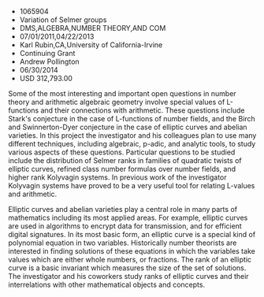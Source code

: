 
* 1065904
* Variation of Selmer groups
* DMS,ALGEBRA,NUMBER THEORY,AND COM
* 07/01/2011,04/22/2013
* Karl Rubin,CA,University of California-Irvine
* Continuing Grant
* Andrew Pollington
* 06/30/2014
* USD 312,793.00

Some of the most interesting and important open questions in number theory and
arithmetic algebraic geometry involve special values of L-functions and their
connections with arithmetic. These questions include Stark's conjecture in the
case of L-functions of number fields, and the Birch and Swinnerton-Dyer
conjecture in the case of elliptic curves and abelian varieties. In this project
the investigator and his colleagues plan to use many different techniques,
including algebraic, p-adic, and analytic tools, to study various aspects of
these questions. Particular questions to be studied include the distribution of
Selmer ranks in families of quadratic twists of elliptic curves, refined class
number formulas over number fields, and higher rank Kolyvagin systems. In
previous work of the investigator Kolyvagin systems have proved to be a very
useful tool for relating L-values and arithmetic.

Elliptic curves and abelian varieties play a central role in many parts of
mathematics including its most applied areas. For example, elliptic curves are
used in algorithms to encrypt data for transmission, and for efficient digital
signatures. In its most basic form, an elliptic curve is a special kind of
polynomial equation in two variables. Historically number theorists are
interested in finding solutions of these equations in which the variables take
values which are either whole numbers, or fractions. The rank of an elliptic
curve is a basic invariant which measures the size of the set of solutions. The
investigator and his coworkers study ranks of elliptic curves and their
interrelations with other mathematical objects and concepts.

